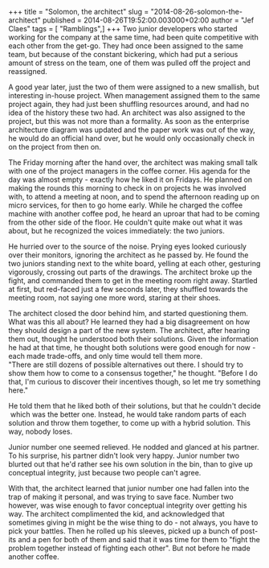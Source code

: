 +++
title = "Solomon, the architect"
slug = "2014-08-26-solomon-the-architect"
published = 2014-08-26T19:52:00.003000+02:00
author = "Jef Claes"
tags = [ "Ramblings",]
+++
Two junior developers who started working for the company at the same
time, had been quite competitive with each other from the get-go. They
had once been assigned to the same team, but because of the constant
bickering, which had put a serious amount of stress on the team, one of
them was pulled off the project and reassigned.  
  
A good year later, just the two of them were assigned to a new smallish,
but interesting in-house project. When management assigned them to the
same project again, they had just been shuffling resources around, and
had no idea of the history these two had. An architect was also assigned
to the project, but this was not more than a formality. As soon as the
enterprise architecture diagram was updated and the paper work was out
of the way, he would do an official hand over, but he would only
occasionally check in on the project from then on.  
  
The Friday morning after the hand over, the architect was making small
talk with one of the project managers in the coffee corner. His agenda
for the day was almost empty - exactly how he liked it on Fridays. He
planned on making the rounds this morning to check in on projects he was
involved with, to attend a meeting at noon, and to spend the afternoon
reading up on micro services, for then to go home early. While he
charged the coffee machine with another coffee pod, he heard an uproar
that had to be coming from the other side of the floor. He couldn't
quite make out what it was about, but he recognized the voices
immediately: the two juniors.  
  
He hurried over to the source of the noise. Prying eyes looked curiously
over their monitors, ignoring the architect as he passed by. He found
the two juniors standing next to the white board, yelling at each other,
gesturing vigorously, crossing out parts of the drawings. The architect
broke up the fight, and commanded them to get in the meeting room right
away. Startled at first, but red-faced just a few seconds later, they
shuffled towards the meeting room, not saying one more word, staring at
their shoes.  
  
The architect closed the door behind him, and started questioning them.
What was this all about? He learned they had a big disagreement on how
they should design a part of the new system. The architect, after
hearing them out, thought he understood both their solutions. Given the
information he had at that time, he thought both solutions were good
enough for now - each made trade-offs, and only time would tell them
more.  
"There are still dozens of possible alternatives out there. I should try
to show them how to come to a consensus together," he thought. "Before I
do that, I'm curious to discover their incentives though, so let me try
something here."  
  
He told them that he liked both of their solutions, but that he couldn't
decide  which was the better one. Instead, he would take random parts of
each solution and throw them together, to come up with a hybrid
solution. This way, nobody loses.  
  
Junior number one seemed relieved. He nodded and glanced at his partner.
To his surprise, his partner didn't look very happy. Junior number two
blurted out that he'd rather see his own solution in the bin, than to
give up conceptual integrity, just because two people can't agree.  
  
With that, the architect learned that junior number one had fallen into
the trap of making it personal, and was trying to save face. Number two
however, was wise enough to favor conceptual integrity over getting his
way. The architect complimented the kid, and acknowledged that sometimes
giving in might be the wise thing to do - not always, you have to pick
your battles. Then he rolled up his sleeves, picked up a bunch of
post-its and a pen for both of them and said that it was time for them
to "fight the problem together instead of fighting each other". But not
before he made another coffee.
